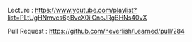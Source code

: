 Lecture : https://www.youtube.com/playlist?list=PLtUgHNmvcs6pBvcX0ilCncJRgBHNs40vX

Pull Request : https://github.com/neverlish/Learned/pull/284
